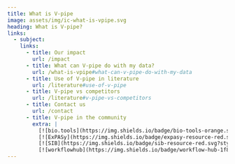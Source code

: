 ```yaml
---
title: What is V-pipe
image: assets/img/ic-what-is-vpipe.svg
heading: What is V-pipe?
links:
  - subject: 
    links:
      - title: Our impact
        url: /impact
      - title: What can V-pipe do with my data?
        url: /what-is-vpipe#what-can-v-pipe-do-with-my-data
      - title: Use of V-pipe in literature
        url: /literature#use-of-v-pipe
      - title: V-pipe vs competitors
        url: /literature#v-pipe-vs-competitors
      - title: Contact us
        url: /contact
      - title: V-pipe in the community
        extra: |
          [![bio.tools](https://img.shields.io/badge/bio-tools-orange.svg?style=flat)](https://bio.tools/V-Pipe)
          [![ExPASy](https://img.shields.io/badge/expasy-resource-red.svg?style=flat)](https://www.expasy.org/resources/v-pipe)
          [![SIB](https://img.shields.io/badge/sib-resource-red.svg?style=flat)](https://www.sib.swiss/research-infrastructure/database-software-tools/sib-resources#v-pipe)
          [![workflowhub](https://img.shields.io/badge/workflow-hub-1f8787.svg?style=flat)](https://workflowhub.eu/workflows/301)
---
```

